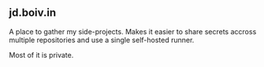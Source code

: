 ## jd.boiv.in

A place to gather my side-projects. Makes it easier to share secrets accross multiple repositories and use a single self-hosted runner.

Most of it is private.
